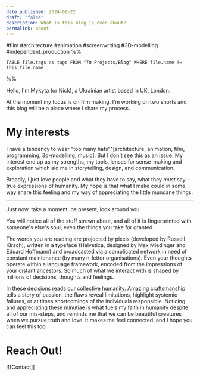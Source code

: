 ```yaml
---
date published: 2024-09-22
draft: "false"
description: What is this blog is even about?
permalink: about
---
```

#film #architecture #animation #screenwriting #3D-modelling #independent_production 
%%
```dataview
TABLE file.tags as tags FROM "70 Projects/Blog" WHERE file.name != this.file.name
```
%%

Hello, I'm Mykyta (or Nick), a Ukrainian artist based in UK, London.

At the moment my focus is on film making. I'm working on two shorts and this blog will be a place where I share my process.

# My interests

I have a tendency to wear "too many hats"^[architecture, animation, film, programming, 3d-modelling, music]. But I don't see this as an issue. My interest end up as my strengths, my tools, lenses for sense-making and exploration which aid me in storytelling, design, and communication.

Broadly, I just love people and what they have to say, what they *must* say – true expressions of humanity. My hope is that what I make could in some way share this feeling and my way of appreciating the little mundane things.

***

Just now, take a moment, be present, look around you.

You will notice all of the stuff strewn about, and all of it is fingerprinted with someone's else's soul, even the things you take for granted.

The words you are reading are projected by pixels (developed by Russell Kirsch), written in a typeface (Helvetica, designed by Max Miedinger and Eduard Hoffmann) and broadcasted via a complicated network in need of constant maintenance (by many n-letter organisations). Even your thoughts operate within a language framework, encoded from the impressions of your distant ancestors. So much of what we interact with is shaped by millions of decisions, thoughts and feelings.

In these decisions reads our collective humanity. Amazing craftsmanship tells a story of passion, the flaws reveal limitations, highlight systemic failures, or at times shortcomings of the individuals responsible. Noticing and appreciating these minutiae is what fuels my faith in humanity despite all of our mis-steps, and reminds me that we can be beautiful creatures when we pursue truth and love. It makes me feel connected, and I hope you can feel this too.

# Reach Out!

![[Contact]]